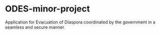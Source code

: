 # ODES-minor-project
Application for Evacuation of Diaspora coordinated by the government in a seamless and secure manner.
